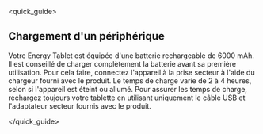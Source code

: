 <quick_guide> 

## Chargement d'un périphérique

Votre Energy Tablet est équipée d'une batterie rechargeable de 6000 mAh. Il est conseillé de charger complètement la batterie avant sa première utilisation. Pour cela faire, connectez l'appareil à la prise secteur à l'aide du chargeur fourni avec le produit. Le temps de charge varie de 2 à 4 heures, selon si l'appareil est éteint ou allumé. Pour assurer les temps de charge, rechargez toujours votre tablette en utilisant uniquement le câble USB et l'adaptateur secteur fournis avec le produit.

</quick_guide>
 
